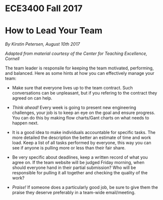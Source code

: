 # ECE3400 Fall 2017

# How to Lead Your Team

*By Kirstin Petersen, August 10th 2017*

*Adapted from material courtesy of the Center for Teaching Excellence, Cornell*

The team leader is responsile for keeping the team motivated, performing, and balanced. Here as some hints at how you can effectively manage your team:

* Make sure that everyone lives up to the team contract. Such conversations can be unpleasant, but if you refering to the contract they agreed on can help.

* *Think ahead!* Every week is going to present new engineering challenges, your job is to keep an eye on the goal and ensure progress. You can do this by making flow charts/Gant charts on what needs to happen next. 

* It is a good idea to make individuals accountable for specific tasks. The more detailed the description the better an estimate of time and work load. Keep a list of all tasks performed by everyone, this way you can see if anyone is pulling more or less than their fair share.

* Be very specific about deadlines, keep a written record of what you agree on. If the team website will be judged Friday morning, when should everyone hand in their partial submission? Who will be responsible for pulling it all together and checking the quality of the work?

* *Praise!* If someone does a particularly good job, be sure to give them the praise they deserve preferably in a team-wide email/meeting. 
